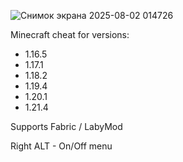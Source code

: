 
![Снимок экрана 2025-08-02 014726](https://github.com/user-attachments/assets/3bbbe804-3cb2-4ca7-9f3b-11538401b6df)


Minecraft cheat for versions:
- 1.16.5
- 1.17.1
- 1.18.2
- 1.19.4
- 1.20.1
- 1.21.4

Supports Fabric / LabyMod

Right ALT - On/Off menu
